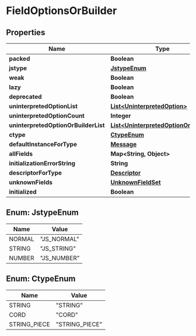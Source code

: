 # FieldOptionsOrBuilder

## Properties
Name | Type | Description | Notes
------------ | ------------- | ------------- | -------------
**packed** | **Boolean** |  |  [optional]
**jstype** | [**JstypeEnum**](#JstypeEnum) |  |  [optional]
**weak** | **Boolean** |  |  [optional]
**lazy** | **Boolean** |  |  [optional]
**deprecated** | **Boolean** |  |  [optional]
**uninterpretedOptionList** | [**List&lt;UninterpretedOption&gt;**](UninterpretedOption.md) |  |  [optional]
**uninterpretedOptionCount** | **Integer** |  |  [optional]
**uninterpretedOptionOrBuilderList** | [**List&lt;UninterpretedOptionOrBuilder&gt;**](UninterpretedOptionOrBuilder.md) |  |  [optional]
**ctype** | [**CtypeEnum**](#CtypeEnum) |  |  [optional]
**defaultInstanceForType** | [**Message**](Message.md) |  |  [optional]
**allFields** | **Map&lt;String, Object&gt;** |  |  [optional]
**initializationErrorString** | **String** |  |  [optional]
**descriptorForType** | [**Descriptor**](Descriptor.md) |  |  [optional]
**unknownFields** | [**UnknownFieldSet**](UnknownFieldSet.md) |  |  [optional]
**initialized** | **Boolean** |  |  [optional]

<a name="JstypeEnum"></a>
## Enum: JstypeEnum
Name | Value
---- | -----
NORMAL | &quot;JS_NORMAL&quot;
STRING | &quot;JS_STRING&quot;
NUMBER | &quot;JS_NUMBER&quot;

<a name="CtypeEnum"></a>
## Enum: CtypeEnum
Name | Value
---- | -----
STRING | &quot;STRING&quot;
CORD | &quot;CORD&quot;
STRING_PIECE | &quot;STRING_PIECE&quot;
